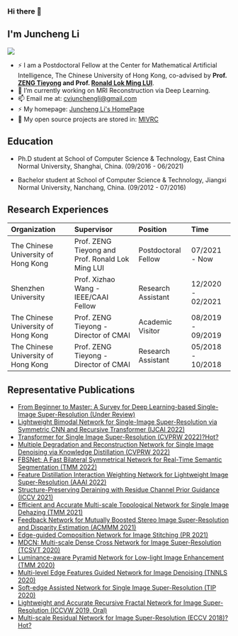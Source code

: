 ### Hi there 👋

<!--
**CV-JunchengLi/CV-JunchengLi** is a ✨ _special_ ✨ repository because its `README.md` (this file) appears on your GitHub profile.

Here are some ideas to get you started:

- 🔭 I’m currently working on ...
- 🌱 I’m currently learning ...
- 👯 I’m looking to collaborate on ...
- 🤔 I’m looking for help with ...
- 💬 Ask me about ...
- 📫 How to reach me: ...
- 😄 Pronouns: ...
- ⚡ Fun fact: ...
-->

## I'm Juncheng Li

[![](https://img.shields.io/badge/Research-GoogleScholar-888888)](https://scholar.google.com.hk/citations?user=a5jkbmkAAAAJ&hl=zh-CN)

- ⚡  I am a Postdoctoral Fellow at the Center for Mathematical Artificial Intelligence, The Chinese University of Hong Kong, co-advised by **Prof. [ZENG Tieyong](https://scholar.google.com.hk/citations?user=2yyTgRwAAAAJ&hl=zh-CN) and Prof. [Ronald Lok Ming LUI](http://lokminglui.com/)**.
- 🔭  I’m currently working on MRI Reconstruction via Deep Learning.
- 📫  Email me at: cvjunchengli@gmail.com
- ⚡  My homepage: [Juncheng Li's HomePage](https://junchenglee.com)
- 🤔  My open source projects are stored in: [MIVRC](https://github.com/MIVRC)

## Education

- Ph.D student at School of Computer Science & Technology, East China Normal University, Shanghai, China. (09/2016 - 06/2021)

- Bachelor student at School of Computer Science & Technology, Jiangxi Normal University, Nanchang, China. (09/2012 - 07/2016) 


## Research Experiences

| Organization                        | Supervisor                      | Position           | Time              |
| :---------------------------------- | :-----------------------------------  | :----------------  | :-----------------|
| The Chinese University of Hong Kong | Prof. ZENG Tieyong and Prof. Ronald Lok Ming LUI | Postdoctoral Fellow | 07/2021 - Now     |
| Shenzhen University | Prof. Xizhao Wang  - IEEE/CAAI Fellow | Research Assistant | 12/2020 - 02/2021 |
| The Chinese University of Hong Kong | Prof. ZENG Tieyong - Director of CMAI | Academic Visitor | 08/2019 - 09/2019 |
| The Chinese University of Hong Kong | Prof. ZENG Tieyong - Director of CMAI | Research Assistant | 05/2018 - 10/2018 |

## Representative Publications
- [From Beginner to Master: A Survey for Deep Learning-based Single-Image Super-Resolution (Under Review)](https://junchenglee.com/paper/SISR_2021.pdf)
- [Lightweight Bimodal Network for Single-Image Super-Resolution via Symmetric CNN and Recursive Transformer (IJCAI 2022)]()
- [Transformer for Single Image Super-Resolution (CVPRW 2022)?Hot?](https://arxiv.org/pdf/2108.11084.pdf)
- [Multiple Degradation and Reconstruction Network for Single Image Denoising via Knowledge Distillation (CVPRW 2022)]()
- [FBSNet: A Fast Bilateral Symmetrical Network for Real-Time Semantic Segmentation (TMM 2022)](https://ieeexplore.ieee.org/abstract/document/9732215)
- [Feature Distillation Interaction Weighting Network for Lightweight Image Super-Resolution (AAAI 2022)](https://junchenglee.com/paper/AAAI.pdf)
- [Structure-Preserving Deraining with Residue Channel Prior Guidance (ICCV 2021)](https://junchenglee.com/projects/ICCV2021_SPDNet/)
- [Efficient and Accurate Multi-scale Topological Network for Single Image Dehazing (TMM 2021)](https://ieeexplore.ieee.org/document/9473023)
- [Feedback Network for Mutually Boosted Stereo Image Super-Resolution and Disparity Estimation (ACMMM 2021)](https://junchenglee.com/paper/ACMMM_2021.pdf)
- [Edge-guided Composition Network for Image Stitching (PR 2021)](https://www.sciencedirect.com/science/article/pii/S0031320321002065?casa_token=QGo0Gc87WRQAAAAA:GBbMV2NfqtiBLQ1y2Ah3NRSdtaP5800PedAi5obJL_5y0NMX5hHOYexMzDUVyLh5pXaXSChA7SvXXw)
- [MDCN: Multi-scale Dense Cross Network for Image Super-Resolution (TCSVT 2020)](https://junchenglee.com/projects/TCSVT2020_MDCN/)
- [Luminance-aware Pyramid Network for Low-light Image Enhancement (TMM 2020)](https://junchenglee.com/paper/TMM_2020.pdf)
- [Multi-level Edge Features Guided Network for Image Denoising (TNNLS 2020)](https://junchenglee.com/projects/TNNLS2020_MLEFGN)
- [Soft-edge Assisted Network for Single Image Super-Resolution (TIP 2020)](https://junchenglee.com/projects/TIP2020_SEANET)
- [Lightweight and Accurate Recursive Fractal Network for Image Super-Resolution (ICCVW 2019, Oral)](https://junchenglee.com/projects/ICCVW2019_SRRFN/)
- [Multi-scale Residual Network for Image Super-Resolution (ECCV 2018)?Hot?](https://junchenglee.com/projects/ECCV2018_MSRN)

